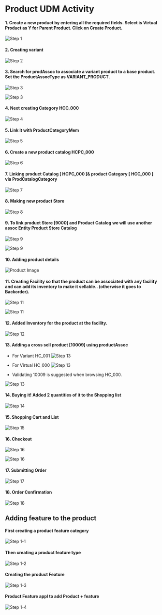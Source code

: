# Product UDM Activity

#### 1. Create a new product by entering all the required fields. Select is Virtual Product as Y for Parent Product. Click on Create Product.

![Step 1](Images/step1.png)

#### 2. Creating variant 

![Step 2](Images/step2.png)

#### 3. Search for prodAssoc to associate a variant product to a base product. Set the ProductAssocType as VARIANT_PRODUCT.

![Step 3](Images/step3.png)

![Step 3](Images/step3-2.png)

#### 4. Next creating Category HCC_000

![Step 4](Images/step4.png)

#### 5. Link it with ProductCategoryMem

![Step 5](Images/step5.png)

#### 6. Create a new product catalog HCPC_000

![Step 6](Images/step6.png)

#### 7. Linking product Catalog [ HCPC_000 ]& product Category [ HCC_000 ] via ProdCatalogCategory

![Step 7](Images/step7.png)

#### 8. Making new product Store

![Step 8](Images/step8.png)

#### 9. To link product Store [9000] and Product Catalog we will use another assoc Entity Product Store Catalog

![Step 9](Images/step9.png)

![Step 9](Images/step9-2.png)

#### 10. Adding product details

![Product Image](Images/step10.png)

#### 11. Creating Facility so that the product can be associated with any facility and can add its inventory to make it sellable.. (otherwise it goes to Backorder).

![Step 11](Images/step11.png)

![Step 11](Images/step11-2.png)

#### 12. Added Inventory for the product at the facility.

![Step 12](Images/step12.png)

#### 13. Adding a cross sell product [10009] using productAssoc
- For Variant HC_001
![Step 13](Images/step13.png)

- For Virtual HC_000
![Step 13](Images/step13-2.png)

- Validating 10009 is suggested when browsing HC_000.

![Step 13](Images/step13-3.png)



#### 14. Buying it! Added 2 quantities of it to the Shopping list

![Step 14](Images/step14.png)

#### 15. Shopping Cart and List

![Step 15](Images/step15.png)

#### 16. Checkout

![Step 16](Images/step16.png)

![Step 16](Images/step16-2.png)

#### 17. Submitting Order

![Step 17](Images/step17.png)

#### 18. Order Confirmation

![Step 18](Images/step18.png)

## Adding feature to the product 
#### First creating a product feature category
![Step 1-1](Images/step18.png)

#### Then creating a product feature type 
![Step 1-2](Images/step18.png)

#### Creating the product Feature 
![Step 1-3](Images/step18.png)

#### Product Feature appl to add Product + feature
![Step 1-4](Images/step18.png)

